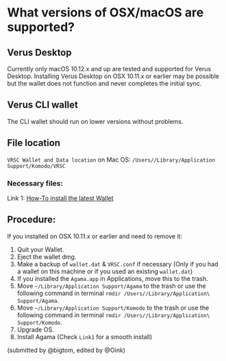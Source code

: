 # What versions of OSX/macOS are supported?
## Verus Desktop
Currently only macOS 10.12.x and up are tested and supported for Verus Desktop. Installing Verus Desktop on OSX 10.11.x or earlier may be possible but the wallet does not function and never completes the initial sync.
## Verus CLI wallet
The CLI wallet should run on lower versions without problems.

## File location
`VRSC Wallet and Data location` on Mac OS: `/Users//Library/Application Support/Komodo/VRSC`

### Necessary files:
Link 1: [How-To install the latest Wallet](#!/how-to/how-to_bootstrap.md)
## Procedure:
If you installed on OSX 10.11.x or earlier and need to remove it:

1. Quit your Wallet.
2. Eject the wallet dmg.
3. Make a backup of `wallet.dat` & `VRSC.conf` if necessary (Only if you had a wallet on this machine or if you used an existing `wallet.dat`)
4. If you installed the `Agama.app` in Applications, move this to the trash.
5. Move `~/Library/Application Support/Agama` to the trash or use the following command in terminal
`rmdir /Users//Library/Application\ Support/Agama`.
6. Move `~/Library/Application Support/Komodo` to the trash or use the following command in terminal
`rmdir /Users//Library/Application\ Support/Komodo`.
7. Upgrade OS.
8. Install Agama (Check `Link1` for a smooth install)

(submitted by @bigtom, edited by @Oink)
